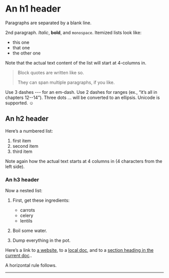 # An h1 header

Paragraphs are separated by a blank line.

2nd paragraph. *Italic*, **bold**, and `monospace`. Itemized lists look
like:

- this one
- that one
- the other one

Note that the actual text content of the list will start at 4-columns in.

> Block quotes are written like so.
> 
> They can span multiple paragraphs, if you like.

Use 3 dashes --- for an em-dash. Use 2 dashes for ranges (ex., “it’s all in
chapters 12--14”). Three dots ... will be converted to an ellipsis. Unicode
is supported. ☺

## An h2 header

Here’s a numbered list:

1.  first item
2.  second item
3.  third item

Note again how the actual text starts at 4 columns in (4 characters from the left side).

### An h3 header

Now a nested list:

1.  First, get these ingredients:
    
      - carrots
      - celery
      - lentils

2.  Boil some water.

3.  Dump everything in the pot.

Here’s a link to [a website](http://foo.bar), to a [local
doc](local-doc.html), and to a [section heading in the current
doc](#an-h2-header)..

A horizontal rule follows.

-----
